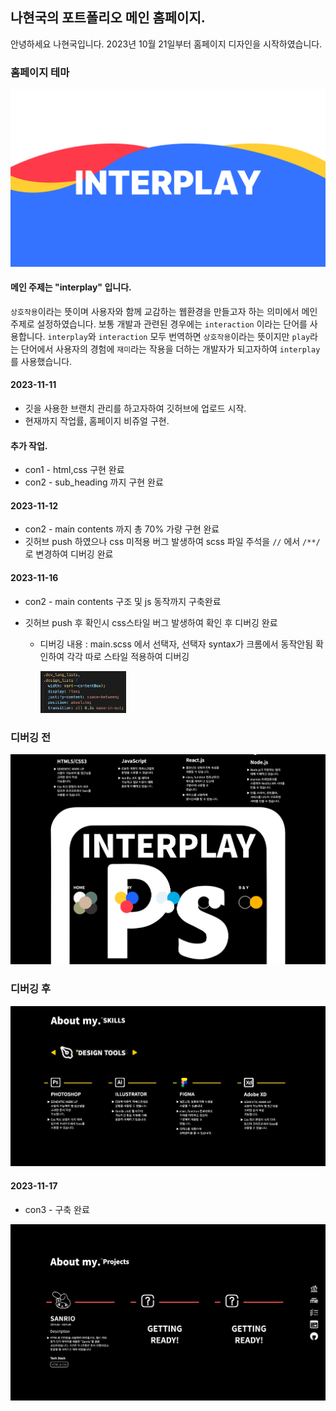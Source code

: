 ## 나현국의 포트폴리오 메인 홈페이지.

안녕하세요 나현국입니다.
2023년 10월 21일부터 홈페이지 디자인을 시작하였습니다.

### 홈페이지 테마

<img src="img/forreadme.png">

#### 메인 주제는 "interplay" 입니다.

`상호작용`이라는 뜻이며 사용자와 함께 교감하는 웹환경을 만들고자 하는 의미에서 메인주제로 설정하였습니다.
보통 개발과 관련된 경우에는 `interaction` 이라는 단어를 사용합니다.
`interplay`와 `interaction` 모두 번역하면 `상호작용`이라는 뜻이지만 `play`라는 단어에서 사용자의 경험에 `재미`라는 작용을 더하는 개발자가 되고자하여 `interplay`를 사용했습니다.

#### 2023-11-11

- 깃을 사용한 브랜치 관리를 하고자하여 깃허브에 업로드 시작.
- 현재까지 작업률, 홈페이지 비쥬얼 구현.

#### 추가 작업.

- con1 - html,css 구현 완료
- con2 - sub_heading 까지 구현 완료

#### 2023-11-12

- con2 - main contents 까지 총 70% 가량 구현 완료
- 깃허브 push 하였으나 css 미적용 버그 발생하여 scss 파일 주석을 `//` 에서 `/**/`로 변경하여 디버깅 완료

#### 2023-11-16

- con2 - main contents 구조 및 js 동작까지 구축완료
- 깃허브 push 후 확인시 css스타일 버그 발생하여 확인 후 디버깅 완료

  - 디버깅 내용 : main.scss 에서 선택자, 선택자 syntax가 크롬에서 동작안됨 확인하여 각각 따로 스타일 적용하여 디버깅

    <img src="img/forreadme3.png" style="width:30%">

### 디버깅 전

<img src="img/forreadme2.png">   
   
### 디버깅 후   
   
<img src="img/forreadme4.png">   
   
#### 2023-11-17

- con3 - 구축 완료  


<img src="img/forreadme5.png">
